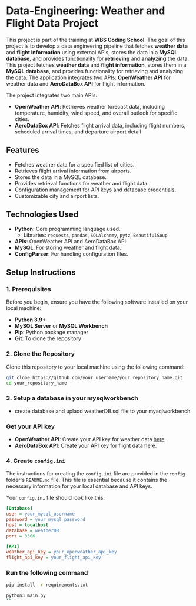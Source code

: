 # **Data-Engineering: Weather and Flight Data Project**

This project is part of the training at **WBS Coding School**. The goal of this project is to develop a data engineering pipeline that fetches **weather data** and **flight information** using external APIs, stores the data in a **MySQL database**, and provides functionality for **retrieving** and **analyzing** the data.
This project fetches **weather data** and **flight information**, stores them in a **MySQL database**, and provides functionality for retrieving and analyzing the data. The application integrates two APIs: **OpenWeather API** for weather data and **AeroDataBox API** for flight information.

The project integrates two main APIs:
- **OpenWeather API**: Retrieves weather forecast data, including temperature, humidity, wind speed, and overall outlook for specific cities.
- **AeroDataBox API**: Fetches flight arrival data, including flight numbers, scheduled arrival times, and departure airport detail

## **Features**

- Fetches weather data for a specified list of cities.
- Retrieves flight arrival information from airports.
- Stores the data in a MySQL database.
- Provides retrieval functions for weather and flight data.
- Configuration management for API keys and database credentials.
- Customizable city and airport lists.

## **Technologies Used**

- **Python**: Core programming language used.
  - Libraries: `requests`, `pandas`, `SQLAlchemy`, `pytz`, `BeautifulSoup`
- **APIs**: OpenWeather API and AeroDataBox API.
- **MySQL**: For storing weather and flight data.
- **ConfigParser**: For handling configuration files.

## **Setup Instructions**

### **1. Prerequisites**

Before you begin, ensure you have the following software installed on your local machine:

- **Python 3.9+**
- **MySQL Server** or **MySQL Workbench**
- **Pip**: Python package manager
- **Git**: To clone the repository

### **2. Clone the Repository**

Clone this repository to your local machine using the following command:

```bash
git clone https://github.com/your_username/your_repository_name.git
cd your_repository_name

```
### **3. Setup a database in your mysqlworkbench**

- create database and uplaod  weatherDB.sql file to your mysqlworkbench
### **Get your API key**
- **OpenWeather API**: Create your API key for weather data [here](https://openweathermap.org/api).
- **AeroDataBox API**: Create your API key for flight data [here](https://aerodatabox.p.rapidapi.com).

### **4. Create `config.ini`**

The instructions for creating the `config.ini` file are provided in the `config` folder's `README.md` file. This file is essential because it contains the necessary information for your local database and API keys.

Your `config.ini` file should look like this:

```ini
[Database]
user = your_mysql_username
password = your_mysql_password
host = localhost
database = weatherDB
port = 3306

[API]
weather_api_key = your_openweather_api_key
flight_api_key = your_flight_api_key
```
### **Run the following command**
```bash
pip install -r requirements.txt

python3 main.py
``